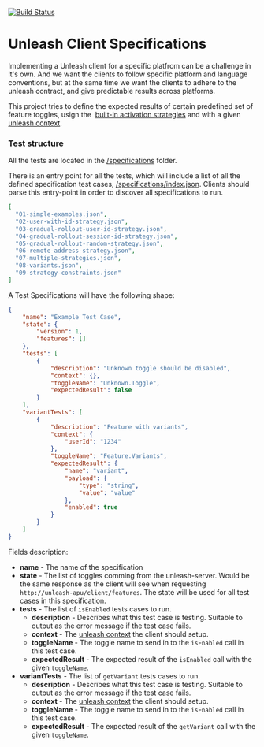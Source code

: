 [![Build Status](https://travis-ci.org/Unleash/client-specification.svg?branch=master)](https://travis-ci.org/Unleash/client-specification)

# Unleash Client Specifications
Implementing a Unleash client for a specific platfrom can be a challenge in it's own. And we want the clients to follow specific platform and language conventions, but at the same time we want the clients to adhere to the unleash contract, and give predictable results across platforms. 

This project tries to define the expected results of certain predefined set of feature toggles, usign the  [built-in activation strategies](https://github.com/Unleash/unleash/blob/master/docs/activation-strategies.md) and with a given [unleash context](https://github.com/Unleash/unleash/blob/master/docs/unleash-context.md). 


### Test structure
All the tests are located in the [/specifications](specifications) folder. 

There is an entry point for all the tests, which will include a list of all the defined specification test cases, [/specifications/index.json](https://github.com/Unleash/client-specification/blob/master/specifications/index.json). Clients should parse this entry-point in order to discover all specifications to run. 

```json
[
  "01-simple-examples.json",
  "02-user-with-id-strategy.json",
  "03-gradual-rollout-user-id-strategy.json",
  "04-gradual-rollout-session-id-strategy.json",
  "05-gradual-rollout-random-strategy.json",
  "06-remote-address-strategy.json",
  "07-multiple-strategies.json",
  "08-variants.json",
  "09-strategy-constraints.json"
]
```

A Test Specifications will have the following shape:

```json
{
    "name": "Example Test Case",
    "state": {
        "version": 1,
        "features": []
    },
    "tests": [
        {
            "description": "Unknown toggle should be disabled",
            "context": {},
            "toggleName": "Unknown.Toggle",
            "expectedResult": false
        }
    ],
    "variantTests": [
        {
            "description": "Feature with variants",
            "context": {
                "userId": "1234"
            },
            "toggleName": "Feature.Variants",
            "expectedResult": {
                "name": "variant",
                "payload": {
                    "type": "string",
                    "value": "value"
                },
                "enabled": true
            }
        }
    ]
}
``` 

Fields description:

- **name** - The name of the specification
- **state** - The list of toggles comming from the unleash-server. Would be the same response as the client will see when requesting `http://unleash-apu/client/features`. The state will be used for all test cases in this specification. 
- **tests** - The list of `isEnabled` tests cases to run. 
  - **description** - Describes what this test case is testing. Suitable to output as the error message if the test case fails. 
  - **context** - The [unleash context](https://github.com/Unleash/unleash/blob/master/docs/unleash-context.md) the client should setup. 
  - **toggleName** - The toggle name to send in to the `isEnabled` call in this test case. 
  - **expectedResult** - The expected result of the `isEnabled` call with the given `toggleName`. 
- **variantTests** - The list of `getVariant` tests cases to run. 
  - **description** - Describes what this test case is testing. Suitable to output as the error message if the test case fails. 
  - **context** - The [unleash context](https://github.com/Unleash/unleash/blob/master/docs/unleash-context.md) the client should setup. 
  - **toggleName** - The toggle name to send in to the `isEnabled` call in this test case. 
  - **expectedResult** - The expected result of the `getVariant` call with the given `toggleName`. 
